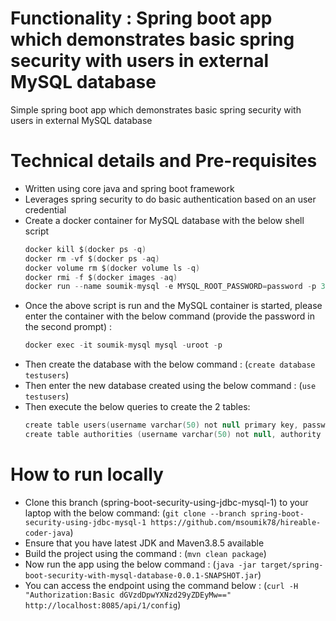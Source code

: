 # Functionality : Spring boot app which demonstrates basic spring security with users in external MySQL database
Simple spring boot app which demonstrates basic spring security with users in external MySQL database


# Technical details and Pre-requisites
- Written using core java and spring boot framework
- Leverages spring security to do basic authentication based on an user credential
- Create a docker container for MySQL database with the below shell script
  ```kotlin
  docker kill $(docker ps -q)
  docker rm -vf $(docker ps -aq)
  docker volume rm $(docker volume ls -q)
  docker rmi -f $(docker images -aq)
  docker run --name soumik-mysql -e MYSQL_ROOT_PASSWORD=password -p 3306:3306 -d mysql
  ```
- Once the above script is run and the MySQL container is started, please enter the container with the below command (provide the password in the second prompt) :
  ```kotlin
  docker exec -it soumik-mysql mysql -uroot -p
  ```
- Then create the database with the below command :
  (`create database testusers`)
- Then enter the new database created using the below command :
  (`use testusers`)
- Then execute the below queries to create the 2 tables:
  ```kotlin
  create table users(username varchar(50) not null primary key, password varchar(500) not null, enabled boolean not null);
  create table authorities (username varchar(50) not null, authority varchar(50) not null, constraint fk_authorities_users foreign key(username) references users(username));
  ```




# How to run locally
- Clone this branch (spring-boot-security-using-jdbc-mysql-1) to your laptop with the below command:
  (`git clone --branch spring-boot-security-using-jdbc-mysql-1 https://github.com/msoumik78/hireable-coder-java`)
- Ensure that you have latest JDK and Maven3.8.5 available
- Build the project using the command :
  (`mvn clean package`)
- Now run the app using the below command :
  (`java -jar target/spring-boot-security-with-mysql-database-0.0.1-SNAPSHOT.jar`)
- You can access the endpoint using the command below :
  (`curl -H "Authorization:Basic dGVzdDpwYXNzd29yZDEyMw==" http://localhost:8085/api/1/config`)
